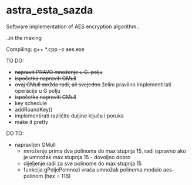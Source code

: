 # astra_esta_sazda
Software implementation of AES encryption algorithm..

..in the making

Compiling:
g++ *.cpp -o aes.exe


TO DO:
  - <s>napravit PRAVO množenje u G. polju</s>
  - <s>ispočetka napraviti GMull</s>
  - <s>ovaj GMull možda radi, ali svejedno</s> želim pravilno implementirati operacije u G polju
  - <s>ispočetka napraviti GMull</S>
  - key schedule
  - addRoundKey()
  - implementirati različite duljine ključa i poruka
  - make it pretty

DO TO:
  - napravljen GMull 
      - množenje prima dva polinoma do max stupnja 15, radi ispravno ako je umnožak max stupnja 15 - dovoljno dobro
      - dijeljenje radi za sve polinome do max stupnja 15
      - funkcija gPoljePomnozi vraća umnožak polinoma modulo aes-polinom (hex = 11B)
